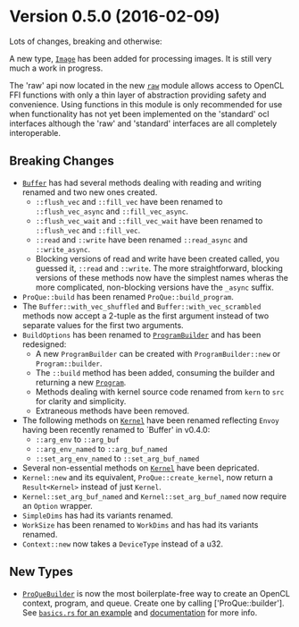Version 0.5.0 (2016-02-09)
==========================

Lots of changes, breaking and otherwise:

A new type, [`Image`] has been added for processing images. It is still very 
much a work in progress.

The 'raw' api now located in the new [`raw`] module allows access to OpenCL 
FFI functions with only a thin layer of abstraction providing safety and 
convenience. Using functions in this module is only recommended for use when
functionality has not yet been implemented on the 'standard' ocl interfaces
although the 'raw' and 'standard' interfaces are all completely interoperable.

Breaking Changes
----------------
* [`Buffer`] has had several methods dealing with reading and writing renamed
  and two new ones created. 
   * `::flush_vec` and `::fill_vec` have been renamed to `::flush_vec_async` 
     and `::fill_vec_async`. 
   * `::flush_vec_wait` and `::fill_vec_wait` have been renamed to 
     `::flush_vec` and `::fill_vec`. 
   * `::read` and `::write` have been renamed `::read_async` and 
     `::write_async`.
   * Blocking versions of read and write have been created called, you guessed
     it, `::read` and `::write`.
  The more straightforward, blocking versions of these methods now have the 
  simplest names wheras the more complicated, non-blocking versions have the 
  `_async` suffix.
* `ProQue::build` has been renamed `ProQue::build_program`.
* The `Buffer::with_vec_shuffled` and `Buffer::with_vec_scrambled` methods 
  now accept a 2-tuple as the first argument instead of two separate values for 
  the first two arguments.
* `BuildOptions` has been renamed to [`ProgramBuilder`] and has been 
  redesigned:
   * A new `ProgramBuilder` can be created with `ProgramBuilder::new` or 
     `Program::builder`.
   * The `::build` method has been added, consuming the builder and returning
     a new [`Program`].
   * Methods dealing with kernel source code renamed from `kern` to `src` 
     for clarity and simplicity.
   * Extraneous methods have been removed.
* The following methods on [`Kernel`] have been renamed reflecting `Envoy` having 
  been recently renamed to `Buffer' in v0.4.0:
  * `::arg_env` to `::arg_buf`
  * `::arg_env_named` to `::arg_buf_named`
  * `::set_arg_env_named` to `::set_arg_buf_named`
* Several non-essential methods on [`Kernel`] have been depricated.
* `Kernel::new` and its equivalent, `ProQue::create_kernel`, now return a
  `Result<Kernel>` instead of just `Kernel`.
* `Kernel::set_arg_buf_named` and `Kernel::set_arg_buf_named` now require an
  `Option` wrapper.
* `SimpleDims` has had its variants renamed.
* `WorkSize` has been renamed to `WorkDims` and has had its variants renamed.
* `Context::new` now takes a `DeviceType` instead of a u32.


New Types
---------
* [`ProQueBuilder`] is now the most boilerplate-free way to create an OpenCL
  context, program, and queue. Create one by calling ['ProQue::builder'].
  See [`basics.rs` for an example][0.5ba] and [documentation][0.5doc] for more info.


[0.5doc]: http://doc.cogciprocate.com/ocl/
[0.5ba]: https://github.com/cogciprocate/ocl/blob/master/examples/basics.rs
[`Buffer`]: http://doc.cogciprocate.com/ocl/
[`Image`]: http://doc.cogciprocate.com/ocl/
[`raw`]: http://doc.cogciprocate.com/ocl/
[`ProQueBuilder`]: http://doc.cogciprocate.com/ocl/
[`ProQue`]: http://doc.cogciprocate.com/ocl/
[`ProgramBuilder`]: http://doc.cogciprocate.com/ocl/
[`Program`]: http://doc.cogciprocate.com/ocl/
[`Kernel`]: http://doc.cogciprocate.com/ocl/
